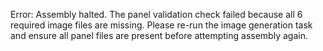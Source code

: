 Error: Assembly halted. The panel validation check failed because all 6 required image files are missing. Please re-run the image generation task and ensure all panel files are present before attempting assembly again.